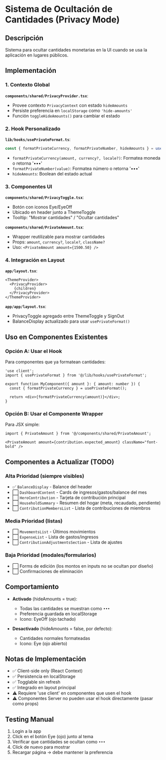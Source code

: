 # Sistema de Ocultación de Cantidades (Privacy Mode)

## Descripción

Sistema para ocultar cantidades monetarias en la UI cuando se usa la aplicación en lugares públicos.

## Implementación

### 1. Contexto Global

**`components/shared/PrivacyProvider.tsx`**:
- Provee contexto `PrivacyContext` con estado `hideAmounts`
- Persiste preferencia en `localStorage` como `'hide-amounts'`
- Función `toggleHideAmounts()` para cambiar el estado

### 2. Hook Personalizado

**`lib/hooks/usePrivateFormat.ts`**:
```typescript
const { formatPrivateCurrency, formatPrivateNumber, hideAmounts } = usePrivateFormat();
```

- `formatPrivateCurrency(amount, currency?, locale?)`: Formatea moneda o retorna '•••'
- `formatPrivateNumber(value)`: Formatea número o retorna '•••'
- `hideAmounts`: Boolean del estado actual

### 3. Componentes UI

**`components/shared/PrivacyToggle.tsx`**:
- Botón con iconos Eye/EyeOff
- Ubicado en header junto a ThemeToggle
- Tooltip: "Mostrar cantidades" / "Ocultar cantidades"

**`components/shared/PrivateAmount.tsx`**:
- Wrapper reutilizable para mostrar cantidades
- Props: `amount`, `currency?`, `locale?`, `className?`
- Uso: `<PrivateAmount amount={1500.50} />`

### 4. Integración en Layout

**`app/layout.tsx`**:
```tsx
<ThemeProvider>
  <PrivacyProvider>
    {children}
  </PrivacyProvider>
</ThemeProvider>
```

**`app/app/layout.tsx`**:
- PrivacyToggle agregado entre ThemeToggle y SignOut
- BalanceDisplay actualizado para usar `usePrivateFormat()`

## Uso en Componentes Existentes

### Opción A: Usar el Hook

Para componentes que ya formatean cantidades:

```tsx
'use client';
import { usePrivateFormat } from '@/lib/hooks/usePrivateFormat';

export function MyComponent({ amount }: { amount: number }) {
  const { formatPrivateCurrency } = usePrivateFormat();
  
  return <div>{formatPrivateCurrency(amount)}</div>;
}
```

### Opción B: Usar el Componente Wrapper

Para JSX simple:

```tsx
import { PrivateAmount } from '@/components/shared/PrivateAmount';

<PrivateAmount amount={contribution.expected_amount} className="font-bold" />
```

## Componentes a Actualizar (TODO)

### Alta Prioridad (siempre visibles)
- ✅ `BalanceDisplay` - Balance del header
- ⬜ `DashboardContent` - Cards de ingresos/gastos/balance del mes
- ⬜ `HeroContribution` - Tarjeta de contribución principal
- ⬜ `HouseholdSummary` - Resumen del hogar (meta, recaudado, pendiente)
- ⬜ `ContributionMembersList` - Lista de contribuciones de miembros

### Media Prioridad (listas)
- ⬜ `MovementsList` - Últimos movimientos
- ⬜ `ExpenseList` - Lista de gastos/ingresos
- ⬜ `ContributionAdjustmentsSection` - Lista de ajustes

### Baja Prioridad (modales/formularios)
- ⬜ Forms de edición (los montos en inputs no se ocultan por diseño)
- ⬜ Confirmaciones de eliminación

## Comportamiento

- **Activado** (hideAmounts = true):
  - Todas las cantidades se muestran como `•••`
  - Preferencia guardada en localStorage
  - Icono: EyeOff (ojo tachado)

- **Desactivado** (hideAmounts = false, por defecto):
  - Cantidades normales formateadas
  - Icono: Eye (ojo abierto)

## Notas de Implementación

- ✅ Client-side only (React Context)
- ✅ Persistencia en localStorage
- ✅ Togglable sin refresh
- ✅ Integrado en layout principal
- ⚠️ Requiere 'use client' en componentes que usen el hook
- ⚠️ Componentes Server no pueden usar el hook directamente (pasar como props)

## Testing Manual

1. Login a la app
2. Click en el botón Eye (ojo) junto al tema
3. Verificar que cantidades se ocultan como `•••`
4. Click de nuevo para mostrar
5. Recargar página → debe mantener la preferencia
